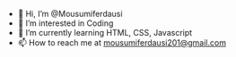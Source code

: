 - 👋 Hi, I’m @Mousumiferdausi
- 👀 I’m interested in Coding
- 🌱 I’m currently learning HTML, CSS, Javascript
- 📫 How to reach me at mousumiferdausi201@gmail.com

<!---
Mousumiferdausi/Mousumiferdausi is a ✨ special ✨ repository because its `README.md` (this file) appears on your GitHub profile.
You can click the Preview link to take a look at your changes.
--->
